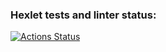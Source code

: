 ### Hexlet tests and linter status:
[![Actions Status](https://github.com/semenovvitaliy/java-project-lvl1/workflows/hexlet-check/badge.svg)](https://github.com/semenovvitaliy/java-project-lvl1/actions)